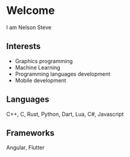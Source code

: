 # Welcome
I am Nelson Steve
## Interests
- Graphics programming
- Machine Learning
- Programming languages development
- Mobile development
## Languages
C++, C, Rust, Python, Dart, Lua, C#, Javascript
## Frameworks
Angular, Flutter
